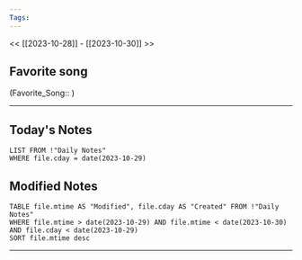 ```yaml
---
Tags:
---
```

<< [[2023-10-28]] - [[2023-10-30]] >>
## Favorite song
(Favorite_Song:: )

___
## Today's Notes
```dataview
LIST FROM !"Daily Notes"
WHERE file.cday = date(2023-10-29)
```
## Modified Notes
```dataview
TABLE file.mtime AS "Modified", file.cday AS "Created" FROM !"Daily Notes" 
WHERE file.mtime > date(2023-10-29) AND file.mtime < date(2023-10-30) AND file.cday < date(2023-10-29)
SORT file.mtime desc
```
___

